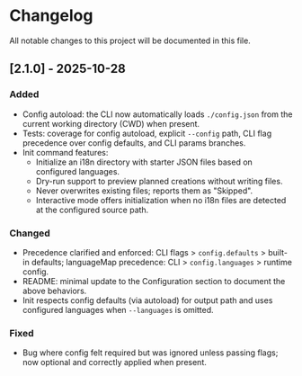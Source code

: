 # Changelog

All notable changes to this project will be documented in this file.

## [2.1.0] - 2025-10-28

### Added

- Config autoload: the CLI now automatically loads `./config.json` from the current working directory (CWD) when
  present.
- Tests: coverage for config autoload, explicit `--config` path, CLI flag precedence over config defaults, and CLI
  params branches.
- Init command features:
  - Initialize an i18n directory with starter JSON files based on configured languages.
  - Dry-run support to preview planned creations without writing files.
  - Never overwrites existing files; reports them as "Skipped".
  - Interactive mode offers initialization when no i18n files are detected at the configured source path.

### Changed

- Precedence clarified and enforced: CLI flags > `config.defaults` > built-in defaults; languageMap precedence: CLI >
  `config.languages` > runtime config.
- README: minimal update to the Configuration section to document the above behaviors.
- Init respects config defaults (via autoload) for output path and uses configured languages when `--languages` is
  omitted.

### Fixed

- Bug where config felt required but was ignored unless passing flags; now optional and correctly applied when present.

